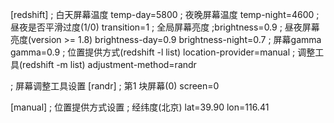 [redshift]
; 白天屏幕温度
temp-day=5800
; 夜晚屏幕温度
temp-night=4600
; 昼夜是否平滑过度(1/0)
transition=1
; 全局屏幕亮度
;brightness=0.9
; 昼夜屏幕亮度(version >= 1.8)
brightness-day=0.9
brightness-night=0.7
; 屏幕gamma
gamma=0.9
; 位置提供方式(redshift -l list)
location-provider=manual
; 调整工具(redshift -m list)
adjustment-method=randr

; 屏幕调整工具设置
[randr]
; 第1 块屏幕(0)
screen=0

[manual]
; 位置提供方式设置
; 经纬度(北京)
lat=39.90
lon=116.41
